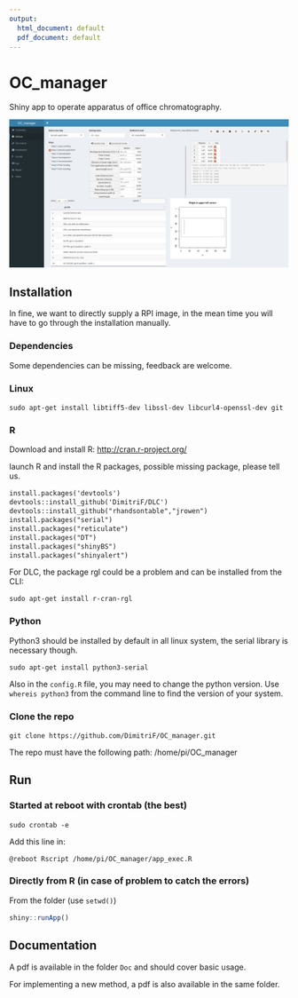 ```yaml
---
output:
  html_document: default
  pdf_document: default
---
```

OC_manager
===========

Shiny app to operate apparatus of office chromatography.

![OC_manager screenshot](OC_manager.png)

## Installation

In fine, we want to directly supply a RPI image, in the mean time you will have to go through the installation manually.

### Dependencies

Some dependencies can be missing, feedback are welcome. 

### Linux 

```
sudo apt-get install libtiff5-dev libssl-dev libcurl4-openssl-dev git

```

### R

Download and install R:
http://cran.r-project.org/


launch R and install the R packages, possible missing package, please tell us.

```
install.packages('devtools')
devtools::install_github('DimitriF/DLC')
devtools::install_github("rhandsontable","jrowen")
install.packages("serial")
install.packages("reticulate")
install.packages("DT")
install.packages("shinyBS")
install.packages("shinyalert")
```


For DLC, the package rgl could be a problem and can be installed from the CLI:

```
sudo apt-get install r-cran-rgl
```

### Python

Python3 should be installed by default in all linux system, the serial library is necessary though.

```
sudo apt-get install python3-serial
```

Also in the ```config.R``` file, you may need to change the python version. Use ```whereis python3``` from the command line to find the version of your system.


### Clone the repo

```
git clone https://github.com/DimitriF/OC_manager.git
```

The repo must have the following path: /home/pi/OC_manager

## Run

### Started at reboot with crontab (the best)

```
sudo crontab -e
```

Add this line in:

```
@reboot Rscript /home/pi/OC_manager/app_exec.R
```

### Directly from R (in case of problem to catch the errors)

From the folder (use `setwd()`) 

```r
shiny::runApp()
```

## Documentation

A pdf is available in the folder ```Doc``` and should cover basic usage.

For implementing a new method, a pdf is also available in the same folder.

